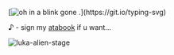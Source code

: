    [![oh in a blink gone .](https://readme-typing-svg.demolab.com/?lines=oh_in_a_blink_gone_.)](https://git.io/typing-svg)
 
   ♪ - sign my [atabook](https://decodreamer.atabook.org/) if u want... 
 
   ![luka-alien-stage](https://github.com/user-attachments/assets/3e4dcfcf-fb32-48c9-9970-ac8b9148c785)
